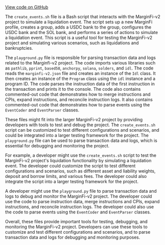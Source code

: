 [View code on GitHub](https://github.com/mrgnlabs/marginfi-v2/.autodoc/docs/json/observability/etl/dataflow-etls/scripts)

The `create_events.sh` file is a Bash script that interacts with the MarginFi-v2 project to simulate a liquidation event. The script sets up a new MarginFi profile, creates a group, adds a USDC bank to the group, configures the USDC bank and the SOL bank, and performs a series of actions to simulate a liquidation event. This script is a useful tool for testing the MarginFi-v2 project and simulating various scenarios, such as liquidations and bankruptcies.

The `playground.py` file is responsible for parsing transaction data and logs related to the Marginfi-v2 project. The code imports various libraries such as `pathlib`, `pprint`, `based58`, `anchorpy`, `solana`, `solders`, and `idl`. The code reads the `marginfi-v2.json` file and creates an instance of the `Idl` class. It then creates an instance of the `Program` class using the `idl` instance and a program ID. The code parses the instruction data of the first instruction in the transaction and prints it to the console. The code also contains commented-out code that demonstrates how to merge instructions and CPIs, expand instructions, and reconcile instruction logs. It also contains commented-out code that demonstrates how to parse events using the `EventCoder` and `EventParser` classes.

These files might fit into the larger MarginFi-v2 project by providing developers with tools to test and debug the project. The `create_events.sh` script can be customized to test different configurations and scenarios, and could be integrated into a larger testing framework for the project. The `playground.py` file can be used to parse transaction data and logs, which is essential for debugging and monitoring the project.

For example, a developer might use the `create_events.sh` script to test the MarginFi-v2 project's liquidation functionality by simulating a liquidation event. The developer could customize the script to test different configurations and scenarios, such as different asset and liability weights, deposit and borrow limits, and various fees. The developer could also integrate the script into a larger testing framework for the project.

A developer might use the `playground.py` file to parse transaction data and logs to debug and monitor the MarginFi-v2 project. The developer could use the code to parse instruction data, merge instructions and CPIs, expand instructions, and reconcile instruction logs. The developer could also use the code to parse events using the `EventCoder` and `EventParser` classes.

Overall, these files provide important tools for testing, debugging, and monitoring the MarginFi-v2 project. Developers can use these tools to customize and test different configurations and scenarios, and to parse transaction data and logs for debugging and monitoring purposes.
